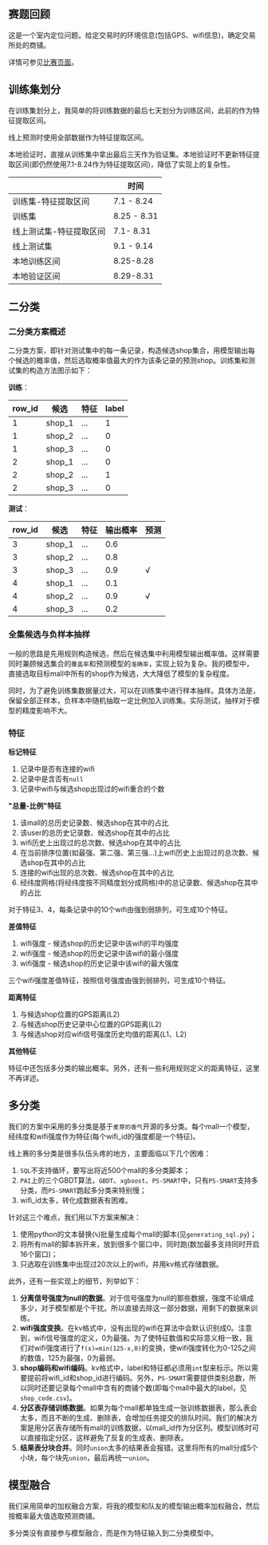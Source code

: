 ## 赛题回顾

这是一个室内定位问题。给定交易时的环境信息(包括GPS、wifi信息)，确定交易所处的商铺。

详情可参见[比赛页面](https://tianchi.aliyun.com/competition/introduction.htm?spm=5176.100068.5678.1.aa26a5emijaWb&raceId=231620)。

## 训练集划分

在训练集划分上，我简单的将训练数据的最后七天划分为训练区间，此前的作为特征提取区间。

线上预测时使用全部数据作为特征提取区间。

本地验证时，直接从训练集中拿出最后三天作为验证集。本地验证时不更新特征提取区间(即仍然使用7.1-8.24作为特征提取区间)，降低了实现上的复杂性。

|              | 时间          |
| ------------ | ----------- |
| 训练集-特征提取区间   | 7.1 - 8.24  |
| 训练集          | 8.25 - 8.31 |
| 线上测试集-特征提取区间 | 7.1- 8.31   |
| 线上测试集        | 9.1 - 9.14  |
| 本地训练区间       | 8.25-8.28   |
| 本地验证区间       | 8.29-8.31   |

## 二分类

### 二分类方案概述

二分类方案，即针对测试集中的每一条记录，构造候选shop集合，用模型输出每个候选的概率值，然后选取概率值最大的作为该条记录的预测shop。训练集和测试集的构造方法图示如下：

**训练**：

| row_id | 候选     | 特征   | label |
| ------ | ------ | ---- | ----- |
| 1      | shop_1 | ...  | 1     |
| 1      | shop_2 | ...  | 0     |
| 1      | shop_3 | ...  | 0     |
| 2      | shop_1 | ...  | 0     |
| 2      | shop_2 | ...  | 1     |
| 2      | shop_3 | ...  | 0     |

**测试**：

| row_id | 候选     | 特征   | 输出概率 | 预测   |
| ------ | ------ | ---- | ---- | ---- |
| 3      | shop_1 | ...  | 0.6  |      |
| 3      | shop_2 | ...  | 0.8  |      |
| 3      | shop_3 | ...  | 0.9  | √    |
| 4      | shop_1 | ...  | 0.1  |      |
| 4      | shop_2 | ...  | 0.9  | √    |
| 4      | shop_3 | ...  | 0.2  |      |

### 全集候选与负样本抽样

一般的思路是先用规则构造候选，然后在候选集中利用模型输出概率值。这样需要同时兼顾候选集合的`覆盖率`和预测模型的`准确率`，实现上较为复杂。我的模型中，直接选取目标mall中所有的shop作为候选，大大降低了模型的复杂程度。

同时，为了避免训练集数据量过大，可以在训练集中进行样本抽样。具体方法是，保留全部正样本，负样本中随机抽取一定比例加入训练集。实际测试，抽样对于模型的精度影响不大。

### 特征

**标记特征**

1. 记录中是否有连接的wifi
2. 记录中是含否有`null`
3. 记录中wifi与候选shop出现过的wifi重合的个数

**"总量-比例"特征**

1. 该mall的总历史记录数、候选shop在其中的占比
2. 该user的总历史记录数、候选shop在其中的占比
3. wifi历史上出现过的总次数、候选shop在其中的占比
4. 在当前排序位置(如最强、第二强、第三强...)上wifi历史上出现过的总次数、候选shop在其中的占比
5. 连接的wifi出现的总次数、候选shop在其中的占比
6. 经纬度网格(将经纬度按不同精度划分成网格)中的总记录数、候选shop在其中的占比

对于特征3、4，每条记录中的10个wifi由强到弱排列，可生成10个特征。

**差值特征**

1. wifi强度 - 候选shop的历史记录中该wifi的平均强度
2. wifi强度 - 候选shop的历史记录中该wifi的最小强度
3. wifi强度 - 候选shop的历史记录中该wifi的最大强度

三个wifi强度差值特征，按照信号强度由强到弱排列，可生成10个特征。

**距离特征**

1. 与候选shop位置的GPS距离(L2)
2. 与候选shop历史记录中心位置的GPS距离(L2)
3. 与候选shop对应wifi信号强度历史均值的距离(L1、L2)

**其他特征**

特征中还包括多分类的输出概率。另外，还有一些利用规则定义的距离特征，这里不再详述。

## 多分类

我们的方案中采用的多分类是基于`麦芽的香气`开源的多分类。每个mall一个模型，经纬度和wifi强度作为特征(每个wifi_id的强度都是一个特征)。

线上赛的多分类是很多队伍头疼的地方，主要面临以下几个困难：

1. `SQL`不支持循环，要写出将近500个mall的多分类脚本；
2. `PAI`上的三个GBDT算法，`GBDT`、`xgboost`、`PS-SMART`中，只有`PS-SMART`支持多分类，而`PS-SMART`跑起多分类来特别慢；
3. wifi_id太多，转化成数据表有困难。

针对这三个难点，我们用以下方案来解决：

1. 使用python的文本替换(`%`)批量生成每个mall的脚本(见`generating_sql.py`)；
2. 将所有mall的脚本拆开来，放到很多个窗口中，同时跑(数加最多支持同时开启16个窗口)；
3. 只选取在训练集中出现过20次以上的wifi，并用kv格式存储数据。

此外，还有一些实现上的细节，列举如下：

1. **分离信号强度为null的数据**。对于信号强度为null的那些数据，强度不论填成多少，对于模型都是个干扰。所以直接去除这一部分数据，用剩下的数据来训练。
2. **wifi强度变换**。在kv格式中，没有出现的wifi在算法中会默认识别成0。注意到，wifi信号强度的定义，0为最强。为了使特征数值和实际意义相一致，我们对wifi强度进行了`f(x)=min(125-x,0)`的变换，使wifi强度转化为0-125之间的数值，125为最强，0为最弱。
3. **shop编码和wifi编码**。kv格式中，label和特征都必须用`int`型来标示。所以需要提前将wifi_id和shop_id进行编码。另外，`PS-SMART`需要提供类别总数，所以同时还要记录每个mall中含有的商铺个数(即每个mall中最大的label，见`shop_code.csv`)。
4. **分区表存储训练数据**。如果为每个mall都单独生成一张训练数据表，那么表会太多，而且不断的生成、删除表，会增加任务提交的排队时间。我们的解决方案是用分区表存储所有mall的训练数据，以mall_id作为分区列。模型训练时可以直接指定分区，这样避免了反复的生成表、删除表。
5. **结果表分块合并**。同时`union`太多的结果表会报错。这里将所有的mall分成5个小块，每个块先`union`，最后再统一`union`。


## 模型融合

我们采用简单的加权融合方案，将我的模型和队友的模型输出概率加权融合，然后按概率最大值选取预测商铺。

多分类没有直接参与模型融合，而是作为特征输入到二分类模型中。
